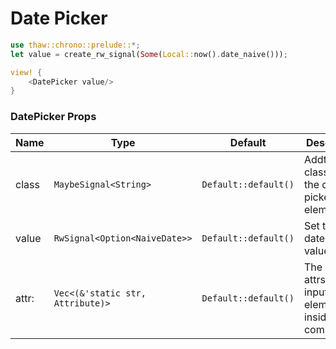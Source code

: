 # Date Picker

```rust demo
use thaw::chrono::prelude::*;
let value = create_rw_signal(Some(Local::now().date_naive()));

view! {
    <DatePicker value/>
}
```

### DatePicker Props

| Name | Type | Default | Desciption |
| --- | --- | --- | --- |
| class | `MaybeSignal<String>` | `Default::default()` | Addtional classes for the date picker element. |
| value | `RwSignal<Option<NaiveDate>>` | `Default::default()` | Set the date picker value |
| attr: | `Vec<(&'static str, Attribute)>` | `Default::default()` | The dom attrs of the input element inside the component. |
